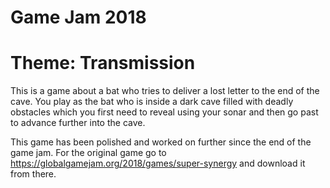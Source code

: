 # Game Jam 2018
# Theme: Transmission

This is a game about a bat who tries to deliver a lost letter to the end of the cave. You play as the bat who is inside a dark 
cave filled with deadly obstacles which you first need to reveal using your sonar and then go past to advance further into the cave.

This game has been polished and worked on further since the end of the game jam.
For the original game go to https://globalgamejam.org/2018/games/super-synergy and download it from there.
